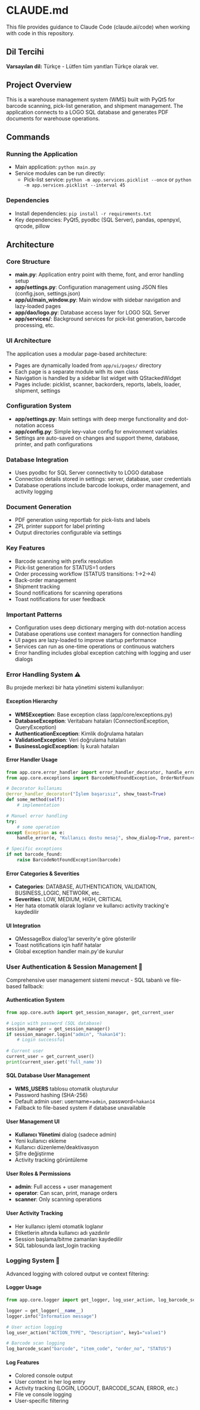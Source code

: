 # CLAUDE.md

This file provides guidance to Claude Code (claude.ai/code) when working with code in this repository.

## Dil Tercihi
**Varsayılan dil:** Türkçe - Lütfen tüm yanıtları Türkçe olarak ver.

## Project Overview

This is a warehouse management system (WMS) built with PyQt5 for barcode scanning, pick-list generation, and shipment management. The application connects to a LOGO SQL database and generates PDF documents for warehouse operations.

## Commands

### Running the Application
- Main application: `python main.py`
- Service modules can be run directly:
  - Pick-list service: `python -m app.services.picklist --once` or `python -m app.services.picklist --interval 45`

### Dependencies
- Install dependencies: `pip install -r requirements.txt`
- Key dependencies: PyQt5, pyodbc (SQL Server), pandas, openpyxl, qrcode, pillow

## Architecture

### Core Structure
- **main.py**: Application entry point with theme, font, and error handling setup
- **app/settings.py**: Configuration management using JSON files (config.json, settings.json)
- **app/ui/main_window.py**: Main window with sidebar navigation and lazy-loaded pages
- **app/dao/logo.py**: Database access layer for LOGO SQL Server
- **app/services/**: Background services for pick-list generation, barcode processing, etc.

### UI Architecture
The application uses a modular page-based architecture:
- Pages are dynamically loaded from `app/ui/pages/` directory
- Each page is a separate module with its own class
- Navigation is handled by a sidebar list widget with QStackedWidget
- Pages include: picklist, scanner, backorders, reports, labels, loader, shipment, settings

### Configuration System
- **app/settings.py**: Main settings with deep merge functionality and dot-notation access
- **app/config.py**: Simple key-value config for environment variables
- Settings are auto-saved on changes and support theme, database, printer, and path configurations

### Database Integration
- Uses pyodbc for SQL Server connectivity to LOGO database
- Connection details stored in settings: server, database, user credentials
- Database operations include barcode lookups, order management, and activity logging

### Document Generation
- PDF generation using reportlab for pick-lists and labels
- ZPL printer support for label printing
- Output directories configurable via settings

### Key Features
- Barcode scanning with prefix resolution
- Pick-list generation for STATUS=1 orders
- Order processing workflow (STATUS transitions: 1→2→4)
- Back-order management
- Shipment tracking
- Sound notifications for scanning operations
- Toast notifications for user feedback

### Important Patterns
- Configuration uses deep dictionary merging with dot-notation access
- Database operations use context managers for connection handling
- UI pages are lazy-loaded to improve startup performance
- Services can run as one-time operations or continuous watchers
- Error handling includes global exception catching with logging and user dialogs

### Error Handling System ⚠️

Bu projede merkezi bir hata yönetimi sistemi kullanılıyor:

#### Exception Hierarchy
- **WMSException**: Base exception class (app/core/exceptions.py)
- **DatabaseException**: Veritabanı hataları (ConnectionException, QueryException)
- **AuthenticationException**: Kimlik doğrulama hataları
- **ValidationException**: Veri doğrulama hataları
- **BusinessLogicException**: İş kuralı hataları

#### Error Handler Usage
```python
from app.core.error_handler import error_handler_decorator, handle_error
from app.core.exceptions import BarcodeNotFoundException, OrderNotFoundException

# Decorator kullanımı
@error_handler_decorator("İşlem başarısız", show_toast=True)
def some_method(self):
    # implementation

# Manuel error handling
try:
    # some operation
except Exception as e:
    handle_error(e, "Kullanıcı dostu mesaj", show_dialog=True, parent=self)

# Specific exceptions
if not barcode_found:
    raise BarcodeNotFoundException(barcode)
```

#### Error Categories & Severities
- **Categories**: DATABASE, AUTHENTICATION, VALIDATION, BUSINESS_LOGIC, NETWORK, etc.
- **Severities**: LOW, MEDIUM, HIGH, CRITICAL
- Her hata otomatik olarak loglanır ve kullanıcı activity tracking'e kaydedilir

#### UI Integration
- QMessageBox dialog'lar severity'e göre gösterilir
- Toast notifications için hafif hatalar
- Global exception handler main.py'de kurulur

### User Authentication & Session Management 👤

Comprehensive user management sistemi mevcut - SQL tabanlı ve file-based fallback:

#### Authentication System
```python
from app.core.auth import get_session_manager, get_current_user

# Login with password (SQL database)
session_manager = get_session_manager()
if session_manager.login("admin", "hakan14"):
    # Login successful
    
# Current user
current_user = get_current_user()
print(current_user.get('full_name'))
```

#### SQL Database User Management
- **WMS_USERS** tablosu otomatik oluşturulur
- Password hashing (SHA-256)
- Default admin user: username=`admin`, password=`hakan14`
- Fallback to file-based system if database unavailable

#### User Management UI
- **Kullanıcı Yönetimi** dialog (sadece admin)
- Yeni kullanıcı ekleme
- Kullanıcı düzenleme/deaktivasyon
- Şifre değiştirme
- Activity tracking görüntüleme

#### User Roles & Permissions
- **admin**: Full access + user management
- **operator**: Can scan, print, manage orders
- **scanner**: Only scanning operations

#### User Activity Tracking
- Her kullanıcı işlemi otomatik loglanır
- Etiketlerin altında kullanıcı adı yazdırılır
- Session başlama/bitme zamanları kaydedilir
- SQL tablosunda last_login tracking

### Logging System 📝

Advanced logging with colored output ve context filtering:

#### Logger Usage
```python
from app.core.logger import get_logger, log_user_action, log_barcode_scan

logger = get_logger(__name__)
logger.info("Information message")

# User action logging
log_user_action("ACTION_TYPE", "Description", key1="value1")

# Barcode scan logging
log_barcode_scan("barcode", "item_code", "order_no", "STATUS")
```

#### Log Features
- Colored console output
- User context in her log entry
- Activity tracking (LOGIN, LOGOUT, BARCODE_SCAN, ERROR, etc.)
- File ve console logging
- User-specific filtering